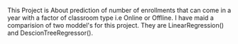 This Project is About prediction of number of enrollments that can come in a year with a factor of classroom type i.e Online or Offline.
I have maid a comparision of two moddel's for this project. 
They are LinearRegression() and DescionTreeRegressor().
